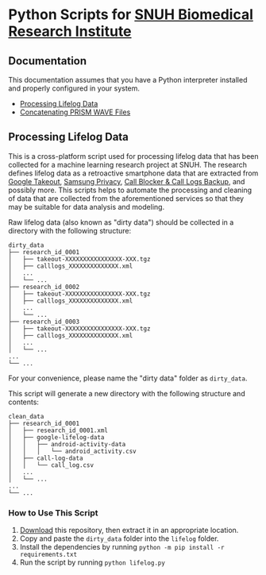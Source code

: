 # Python Scripts for [SNUH Biomedical Research Institute](http://en.bri.snuh.org/pub/_/singlecont/view.do)

## Documentation

This documentation assumes that you have a Python interpreter installed and properly configured in your system.

+ [Processing Lifelog Data](#lifelog)
+ [Concatenating PRISM WAVE Files](#prism)

## <a name='lifelog'>Processing Lifelog Data</a>

This is a cross-platform script used for processing lifelog data that has been collected for a machine learning research project at SNUH. 
The research defines lifelog data as a retroactive smartphone data that are extracted from 
[Google Takeout](https://takeout.google.com), 
[Samsung Privacy](https://privacy.samsung.com/), 
[Call Blocker & Call Logs Backup](https://play.google.com/store/apps/details?id=com.idea.backup.calllogs),
and possibly more. 
This scripts helps to automate the processing and cleaning of data that are collected from the aforementioned 
services so that they may be suitable for data analysis and modeling.

Raw lifelog data (also known as "dirty data") should be collected in a directory with the following structure:

```
dirty_data
├── research_id_0001
│   ├── takeout-XXXXXXXXXXXXXXXX-XXX.tgz
│   ├── calllogs_XXXXXXXXXXXXXX.xml
│   ...
│   └── ...
├── research_id_0002
│   ├── takeout-XXXXXXXXXXXXXXXX-XXX.tgz
│   ├── calllogs_XXXXXXXXXXXXXX.xml
│   ...
│   └── ...
├── research_id_0003
│   ├── takeout-XXXXXXXXXXXXXXXX-XXX.tgz
│   ├── calllogs_XXXXXXXXXXXXXX.xml
│   ...
│   └── ...
...
└── ...
```

For your convenience, please name the "dirty data" folder as `dirty_data`.

This script will generate a new directory with the following structure and contents:

```
clean_data
├── research_id_0001
│   ├── research_id_0001.xml
│   ├── google-lifelog-data
│   │   ├── android-activity-data
│   │   │   └── android_activity.csv
│   ├── call-log-data
│   │   └── call_log.csv
│   ...
│   └── ...
...
└── ...
```
### How to Use This Script
1. [Download](https://github.com/nghtctrl/snuh-scripts/archive/refs/heads/main.zip) this repository, then extract it in an appropriate location.
2. Copy and paste the `dirty_data` folder into the `lifelog` folder.
6. Install the dependencies by running `python -m pip install -r requirements.txt`
7. Run the script by running `python lifelog.py`
